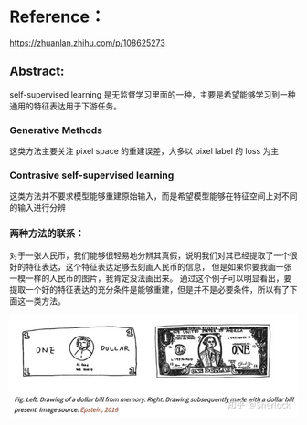# Reference：

https://zhuanlan.zhihu.com/p/108625273

## Abstract:

self-supervised learning 是无监督学习里面的一种，主要是希望能够学习到一种通用的特征表达用于下游任务。

### Generative Methods

这类方法主要关注 pixel space 的重建误差，大多以 pixel label 的 loss 为主 

### Contrasive self-supervised learning

这类方法并不要求模型能够重建原始输入，而是希望模型能够在特征空间上对不同的输入进行分辨

### 两种方法的联系：

 对于一张人民币，我们能够很轻易地分辨其真假，说明我们对其已经提取了一个很好的特征表达，这个特征表达足够去刻画人民币的信息， 但是如果你要我画一张一模一样的人民币的图片，我肯定没法画出来。 通过这个例子可以明显看出，要提取一个好的特征表达的充分条件是能够重建，但是并不是必要条件，所以有了下面这一类方法。

![img](../material/v2-698abd9a7fa74abf2b439a22ba63993b_720w.jpg)